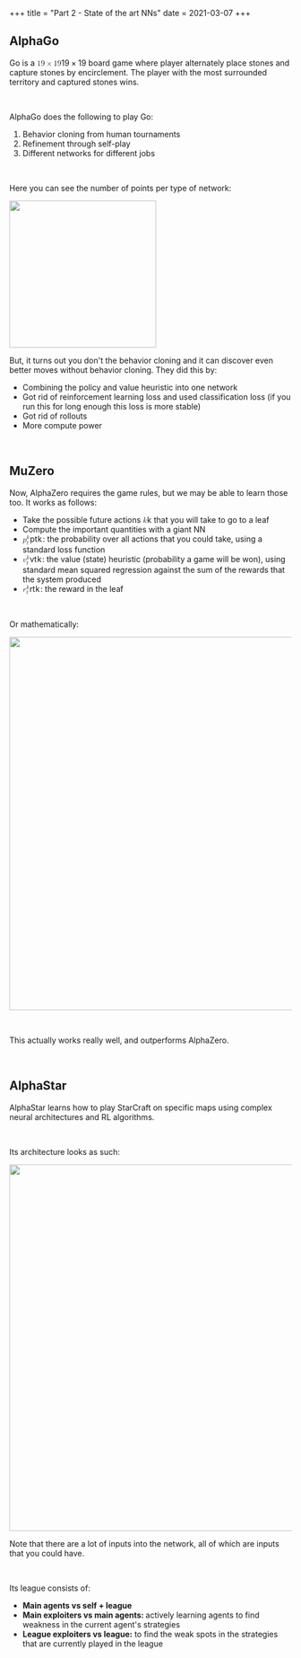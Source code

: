 +++
title = "Part 2 - State of the art NNs"
date = 2021-03-07
+++
<h2 id="alphago">AlphaGo</h2><p>Go is a <span class="ql-formula" data-value="19\times19">﻿<span contenteditable="false"><span class="katex"><span class="katex-mathml"><math><semantics><mrow><mn>19</mn><mo>×</mo><mn>19</mn></mrow><annotation encoding="application/x-tex">19\times19</annotation></semantics></math></span><span class="katex-html" aria-hidden="true"><span class="base"><span class="strut" style="height: 0.72777em; vertical-align: -0.08333em;"></span><span class="mord">1</span><span class="mord">9</span><span class="mspace" style="margin-right: 0.2222222222222222em;"></span><span class="mbin">×</span><span class="mspace" style="margin-right: 0.2222222222222222em;"></span></span><span class="base"><span class="strut" style="height: 0.64444em; vertical-align: 0em;"></span><span class="mord">1</span><span class="mord">9</span></span></span></span></span>﻿</span> board game where player alternately place stones and capture stones by encirclement. The player with the most surrounded territory and captured stones wins.</p><p><br></p><p>AlphaGo does the following to play Go:</p><ol><li>Behavior cloning from human tournaments</li><li>Refinement through self-play</li><li>Different networks for different jobs</li></ol><p><br></p><p>Here you can see the number of points per type of network:</p><p><img src="https://i.imgur.com/d1I0v3r.png" width="262"></p><p>But, it turns out you don't the behavior cloning and it can discover even better moves without behavior cloning. They did this by:</p><ul><li>Combining the policy and value heuristic into one network</li><li>Got rid of reinforcement learning loss and used classification loss (if you run this for long enough this loss is more stable)</li><li>Got rid of rollouts</li><li>More compute power</li></ul><p><br></p><h2 id="muzero">MuZero</h2><p>Now, AlphaZero requires the game rules, but we may be able to learn those too. It works as follows:</p><ul><li>Take the possible future actions <span class="ql-formula" data-value="k">﻿<span contenteditable="false"><span class="katex"><span class="katex-mathml"><math><semantics><mrow><mi>k</mi></mrow><annotation encoding="application/x-tex">k</annotation></semantics></math></span><span class="katex-html" aria-hidden="true"><span class="base"><span class="strut" style="height: 0.69444em; vertical-align: 0em;"></span><span style="margin-right: 0.03148em;" class="mord mathdefault">k</span></span></span></span></span>﻿</span> that you will take to go to a leaf</li><li>Compute the important quantities with a giant NN</li><li class="ql-indent-1"><span class="ql-formula" data-value="p_t^k">﻿<span contenteditable="false"><span class="katex"><span class="katex-mathml"><math><semantics><mrow><msubsup><mi>p</mi><mi>t</mi><mi>k</mi></msubsup></mrow><annotation encoding="application/x-tex">p_t^k</annotation></semantics></math></span><span class="katex-html" aria-hidden="true"><span class="base"><span class="strut" style="height: 1.096108em; vertical-align: -0.247em;"></span><span class="mord"><span class="mord mathdefault">p</span><span class="msupsub"><span class="vlist-t vlist-t2"><span class="vlist-r"><span class="vlist" style="height: 0.849108em;"><span class="" style="top: -2.4530000000000003em; margin-left: 0em; margin-right: 0.05em;"><span class="pstrut" style="height: 2.7em;"></span><span class="sizing reset-size6 size3 mtight"><span class="mord mathdefault mtight">t</span></span></span><span class="" style="top: -3.063em; margin-right: 0.05em;"><span class="pstrut" style="height: 2.7em;"></span><span class="sizing reset-size6 size3 mtight"><span style="margin-right: 0.03148em;" class="mord mathdefault mtight">k</span></span></span></span><span class="vlist-s">​</span></span><span class="vlist-r"><span class="vlist" style="height: 0.247em;"><span class=""></span></span></span></span></span></span></span></span></span></span>﻿</span>: the probability over all actions that you could take, using a standard loss function</li><li class="ql-indent-1"><span class="ql-formula" data-value="v_t^k">﻿<span contenteditable="false"><span class="katex"><span class="katex-mathml"><math><semantics><mrow><msubsup><mi>v</mi><mi>t</mi><mi>k</mi></msubsup></mrow><annotation encoding="application/x-tex">v_t^k</annotation></semantics></math></span><span class="katex-html" aria-hidden="true"><span class="base"><span class="strut" style="height: 1.096108em; vertical-align: -0.247em;"></span><span class="mord"><span style="margin-right: 0.03588em;" class="mord mathdefault">v</span><span class="msupsub"><span class="vlist-t vlist-t2"><span class="vlist-r"><span class="vlist" style="height: 0.849108em;"><span class="" style="top: -2.4530000000000003em; margin-left: -0.03588em; margin-right: 0.05em;"><span class="pstrut" style="height: 2.7em;"></span><span class="sizing reset-size6 size3 mtight"><span class="mord mathdefault mtight">t</span></span></span><span class="" style="top: -3.063em; margin-right: 0.05em;"><span class="pstrut" style="height: 2.7em;"></span><span class="sizing reset-size6 size3 mtight"><span style="margin-right: 0.03148em;" class="mord mathdefault mtight">k</span></span></span></span><span class="vlist-s">​</span></span><span class="vlist-r"><span class="vlist" style="height: 0.247em;"><span class=""></span></span></span></span></span></span></span></span></span></span>﻿</span>: the value (state) heuristic (probability a game will be won), using standard mean squared regression against the sum of the rewards that the system produced</li><li class="ql-indent-1"><span class="ql-formula" data-value="r_t^k">﻿<span contenteditable="false"><span class="katex"><span class="katex-mathml"><math><semantics><mrow><msubsup><mi>r</mi><mi>t</mi><mi>k</mi></msubsup></mrow><annotation encoding="application/x-tex">r_t^k</annotation></semantics></math></span><span class="katex-html" aria-hidden="true"><span class="base"><span class="strut" style="height: 1.096108em; vertical-align: -0.247em;"></span><span class="mord"><span style="margin-right: 0.02778em;" class="mord mathdefault">r</span><span class="msupsub"><span class="vlist-t vlist-t2"><span class="vlist-r"><span class="vlist" style="height: 0.849108em;"><span class="" style="top: -2.4530000000000003em; margin-left: -0.02778em; margin-right: 0.05em;"><span class="pstrut" style="height: 2.7em;"></span><span class="sizing reset-size6 size3 mtight"><span class="mord mathdefault mtight">t</span></span></span><span class="" style="top: -3.063em; margin-right: 0.05em;"><span class="pstrut" style="height: 2.7em;"></span><span class="sizing reset-size6 size3 mtight"><span style="margin-right: 0.03148em;" class="mord mathdefault mtight">k</span></span></span></span><span class="vlist-s">​</span></span><span class="vlist-r"><span class="vlist" style="height: 0.247em;"><span class=""></span></span></span></span></span></span></span></span></span></span>﻿</span>: the reward in the leaf</li></ul><p><br></p><p>Or mathematically:</p><p><img src="https://i.imgur.com/aCylFiK.png" width="665"></p><p><br></p><p>This actually works really well, and outperforms AlphaZero.</p><p><br></p><h2 id="alphastar">AlphaStar</h2><p>AlphaStar learns how to play StarCraft on specific maps using complex neural architectures and RL algorithms.</p><p><br></p><p>Its architecture looks as such:</p><p><img src="https://i.imgur.com/xDo1jGt.png" width="653"></p><p>Note that there are a lot of inputs into the network, all of which are inputs that you could have.</p><p><br></p><p>Its league consists of:</p><ul><li><strong>Main agents vs self + league</strong></li><li><strong>Main exploiters vs main agents: </strong>actively learning agents to find weakness in the current agent's strategies</li><li><strong>League exploiters vs league:</strong> to find the weak spots in the strategies that are currently played in the league</li></ul>